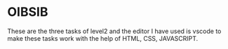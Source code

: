 # OIBSIB
These are the three tasks of level2 and the editor I have used is vscode to make these tasks work with the help of HTML, CSS, JAVASCRIPT.
